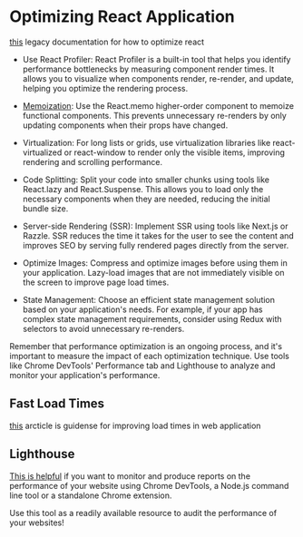 # Optimizing React Application

[this](https://legacy.reactjs.org/docs/optimizing-performance.html) legacy documentation for how to optimize react

- Use React Profiler: React Profiler is a built-in tool that helps you identify performance bottlenecks by measuring component render times. It allows you to visualize when components render, re-render, and update, helping you optimize the rendering process.

- [Memoization](https://react.dev/reference/react/memo#skipping-re-rendering-when-props-are-unchanged): Use the React.memo higher-order component to memoize functional components. This prevents unnecessary re-renders by only updating components when their props have changed.

- Virtualization: For long lists or grids, use virtualization libraries like react-virtualized or react-window to render only the visible items, improving rendering and scrolling performance.

- Code Splitting: Split your code into smaller chunks using tools like React.lazy and React.Suspense. This allows you to load only the necessary components when they are needed, reducing the initial bundle size.

- Server-side Rendering (SSR): Implement SSR using tools like Next.js or Razzle. SSR reduces the time it takes for the user to see the content and improves SEO by serving fully rendered pages directly from the server.

- Optimize Images: Compress and optimize images before using them in your application. Lazy-load images that are not immediately visible on the screen to improve page load times.

- State Management: Choose an efficient state management solution based on your application's needs. For example, if your app has complex state management requirements, consider using Redux with selectors to avoid unnecessary re-renders.

Remember that performance optimization is an ongoing process, and it's important to measure the impact of each optimization technique. Use tools like Chrome DevTools' Performance tab and Lighthouse to analyze and monitor your application's performance.

## Fast Load Times

[this](https://web.dev/fast/) arcticle is guidense for improving load times in  web application

## Lighthouse

[This is helpful](https://developer.chrome.com/docs/lighthouse/overview/) if you want to monitor and produce reports on the performance of your website using Chrome DevTools, a Node.js command line tool or a standalone Chrome extension.

Use this tool as a readily available resource to audit the performance of your websites!
